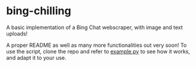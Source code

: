 # bing-chilling
A basic implementation of a Bing Chat webscraper, with image and text uploads!

A proper README as well as many more functionalities out very soon! To use the script, clone the repo and refer to [example.py](example.py) to see how it works, and adapt it to your use.
